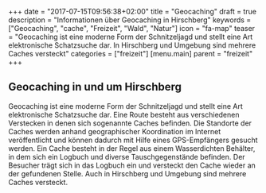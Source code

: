 +++
date = "2017-07-15T09:56:38+02:00"
title = "Geocaching"
draft = true
description = "Informationen über Geocaching in Hirschberg"
keywords = ["Geocaching", "cache", "Freizeit", "Wald", "Natur"]
icon = "fa-map"
teaser = "Geocaching ist eine moderne Form der Schnitzeljagd und stellt eine Art elektronische Schatzsuche dar. In Hirschberg und Umgebung sind mehrere Caches versteckt"
categories = ["freizeit"]
[menu.main]
    parent = "freizeit"
+++

## Geocaching in und um Hirschberg

Geocaching ist eine moderne Form der Schnitzeljagd und stellt eine Art elektronische Schatzsuche dar. 
Eine Route besteht aus verschiedenen Verstecken in denen sich sogenannte Caches befinden. 
Die Standorte der Caches werden anhand geographischer Koordination im Internet veröffentlicht und 
können dadurch mit Hilfe eines GPS-Empfängers gesucht werden. Ein Cache besteht in der Regel aus einem 
Wasserdichten Behälter, in dem sich ein Logbuch und diverse Tauschgegenstände befinden. Der Besucher 
trägt sich in das Logbuch ein und versteckt den Cache wieder an der gefundenen Stelle. 
Auch in Hirschberg und Umgebung sind mehrere Caches versteckt.
